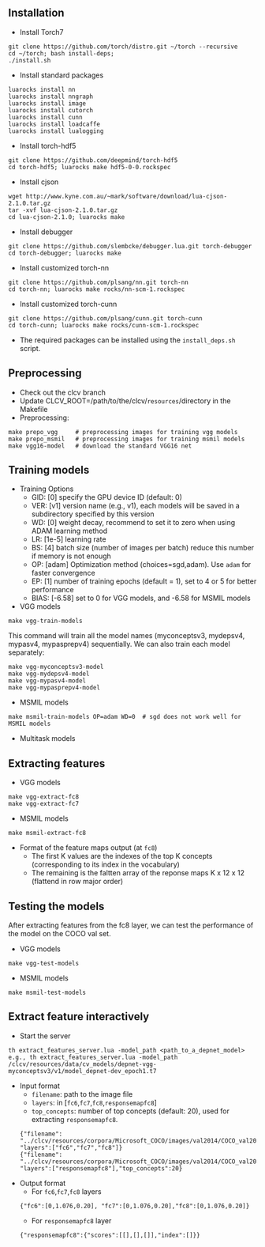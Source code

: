 ## Installation
  * Install Torch7
  
  ```
  git clone https://github.com/torch/distro.git ~/torch --recursive
  cd ~/torch; bash install-deps;
  ./install.sh
  ```
  * Install standard packages
  
  ```
  luarocks install nn
  luarocks install nngraph
  luarocks install image
  luarocks install cutorch
  luarocks install cunn
  luarocks install loadcaffe
  luarocks install lualogging
  ```
  * Install torch-hdf5
  
  ```
  git clone https://github.com/deepmind/torch-hdf5
  cd torch-hdf5; luarocks make hdf5-0-0.rockspec
  ```
  * Install cjson
  
  ```
  wget http://www.kyne.com.au/~mark/software/download/lua-cjson-2.1.0.tar.gz
  tar -xvf lua-cjson-2.1.0.tar.gz
  cd lua-cjson-2.1.0; luarocks make
  ```
  * Install debugger 
  
  ```
  git clone https://github.com/slembcke/debugger.lua.git torch-debugger
  cd torch-debugger; luarocks make
  ```
  * Install customized torch-nn
  
  ```
  git clone https://github.com/plsang/nn.git torch-nn
  cd torch-nn; luarocks make rocks/nn-scm-1.rockspec
  ```
  * Install customized torch-cunn
  
  ```
  git clone https://github.com/plsang/cunn.git torch-cunn
  cd torch-cunn; luarocks make rocks/cunn-scm-1.rockspec
  ```
  * The required packages can be installed using the `install_deps.sh` script.
  
## Preprocessing
  * Check out the clcv branch
  * Update CLCV_ROOT=/path/to/the/clcv/`resources`/directory in the Makefile
  * Preprocessing:
  
  ```
  make prepo_vgg     # preprocessing images for training vgg models
  make prepo_msmil   # preprocessing images for training msmil models
  make vgg16-model   # download the standard VGG16 net
  ```

## Training models
  * Training Options
    * GID: [0] specify the GPU device ID (default: 0)
    * VER: [v1] version name (e.g., v1), each models will be saved in a subdirectory specified by this version
    * WD: [0] weight decay, recommend to set it to zero when using ADAM learning method
    * LR: [1e-5] learning rate
    * BS: [4] batch size (number of images per batch) reduce this number if memory is not enough
    * OP: [adam] Optimization method (choices=sgd,adam).  Use `adam` for faster convergence 
    * EP: [1] number of training epochs (default = 1), set to 4 or 5 for better performance
    * BIAS: [-6.58] set to 0 for VGG models, and -6.58 for MSMIL models
  * VGG models
  ```
  make vgg-train-models   
  ```
  This command will train all the model names (myconceptsv3, mydepsv4, mypasv4, mypasprepv4) sequentially. 
  We can also train each model separately:
  
  ```
  make vgg-myconceptsv3-model 
  make vgg-mydepsv4-model 
  make vgg-mypasv4-model 
  make vgg-mypasprepv4-model
  ```
  * MSMIL models
  ```
  make msmil-train-models OP=adam WD=0  # sgd does not work well for MSMIL models
  ```
  * Multitask models

## Extracting features
  * VGG models
  ```
  make vgg-extract-fc8
  make vgg-extract-fc7
  ```
  * MSMIL models
  ```
  make msmil-extract-fc8
  ```
  * Format of the feature maps output (at `fc8`)
    * The first K values are the indexes of the top K concepts (corresponding to its index in the vocabulary)
    * The remaining is the faltten array of the reponse maps K x 12 x 12 (flattend in row major order)
   
## Testing the models
  
  After extracting features from the fc8 layer, we can test the performance of the model on the COCO val set.
 
  * VGG models
  ```
  make vgg-test-models
  ```
  * MSMIL models
  ```
  make msmil-test-models
  ```

## Extract feature interactively

- Start the server 
```
th extract_features_server.lua -model_path <path_to_a_depnet_model>
e.g., th extract_features_server.lua -model_path /clcv/resources/data/cv_models/depnet-vgg-myconceptsv3/v1/model_depnet-dev_epoch1.t7
```
- Input format
  - `filename`: path to the image file
  - `layers`: in [`fc6`,`fc7`,`fc8`,`responsemapfc8`]
  - `top_concepts`: number of top concepts (default: 20), used for extracting `responsemapfc8`. 
  ```
  {"filename": "../clcv/resources/corpora/Microsoft_COCO/images/val2014/COCO_val2014_000000029594.jpg", "layers":["fc6","fc7","fc8"]}
  {"filename": "../clcv/resources/corpora/Microsoft_COCO/images/val2014/COCO_val2014_000000029594.jpg", "layers":["responsemapfc8"],"top_concepts":20}
  ```
- Output format
  - For `fc6`,`fc7`,`fc8` layers
  ```
  {"fc6":[0,1.076,0.20], "fc7":[0,1.076,0.20],"fc8":[0,1.076,0.20]}
  ```
  - For `responsemapfc8` layer
  ```
  {"responsemapfc8":{"scores":[[],[],[]],"index":[]}}
  ```
